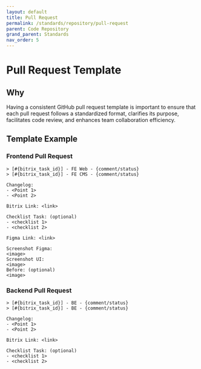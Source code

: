 ```yaml
---
layout: default
title: Pull Request
permalink: /standards/repository/pull-request
parent: Code Repository
grand_parent: Standards
nav_order: 5
---
```


# Pull Request Template

## Why

Having a consistent GitHub pull request template is important to ensure that each pull request follows a standardized format, clarifies its purpose, facilitates code review, and enhances team collaboration efficiency.

## Template Example

### Frontend Pull Request
```
> [#{bitrix_task_id}] - FE Web - {comment/status}  
> [#{bitrix_task_id}] - FE CMS - {comment/status}  

Changelog:  
- <Point 1>
- <Point 2>

Bitrix Link: <link>  

Checklist Task: (optional)
- <checklist 1>
- <checklist 2>

Figma Link: <link>  

Screenshot Figma:  
<image>  
Screenshot UI:   
<image>  
Before: (optional)  
<image>  
```
### Backend Pull Request
```
> [#{bitrix_task_id}] - BE - {comment/status}  
> [#{bitrix_task_id}] - BE - {comment/status}   

Changelog:  
- <Point 1>
- <Point 2> 

Bitrix Link: <link>  

Checklist Task: (optional)
- <checklist 1>
- <checklist 2>
```